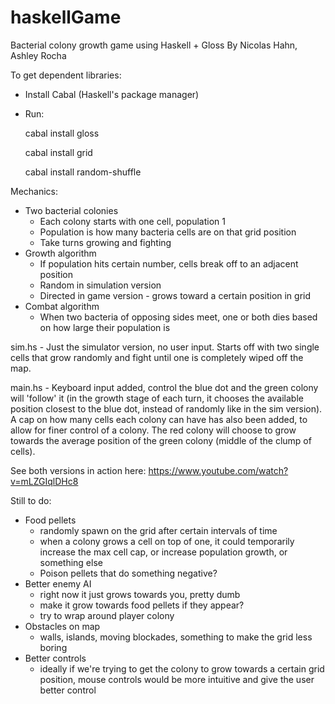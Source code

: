 # haskellGame
Bacterial colony growth game using Haskell + Gloss
By Nicolas Hahn, Ashley Rocha

To get dependent libraries:
- Install Cabal (Haskell's package manager)
- Run:

    cabal install gloss

    cabal install grid
    
    cabal install random-shuffle

Mechanics:
- Two bacterial colonies
  - Each colony starts with one cell, population 1
  - Population is how many bacteria cells are on that grid position
  - Take turns growing and fighting
- Growth algorithm
  - If population hits certain number, cells break off to an adjacent position
  - Random in simulation version
  - Directed in game version - grows toward a certain position in grid
- Combat algorithm
  - When two bacteria of opposing sides meet, one or both dies based on how large their population is


sim.hs - Just the simulator version, no user input. Starts off with two single cells that grow randomly and fight until one is completely wiped off the map.

main.hs - Keyboard input added, control the blue dot and the green colony will 'follow' it (in the growth stage of each turn, it chooses the available position closest to the blue dot, instead of randomly like in the sim version). A cap on how many cells each colony can have has also been added, to allow for finer control of a colony. The red colony will choose to grow towards the average position of the green colony (middle of the clump of cells).


See both versions in action here: https://www.youtube.com/watch?v=mLZGIqlDHc8


Still to do:
- Food pellets
  - randomly spawn on the grid after certain intervals of time
  - when a colony grows a cell on top of one, it could temporarily increase the max cell cap, or increase population growth, or something else
  - Poison pellets that do something negative?
- Better enemy AI
  - right now it just grows towards you, pretty dumb
  - make it grow towards food pellets if they appear?
  - try to wrap around player colony
- Obstacles on map
  - walls, islands, moving blockades, something to make the grid less boring
- Better controls
  - ideally if we're trying to get the colony to grow towards a certain grid position, mouse controls would be more intuitive and give the user better control
